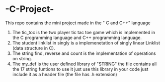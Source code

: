 # -C-Project-
This repo contains the mini project made in the " C and C++" language 
1. The tic_toc is the two player tic tac toe game which is implemented in the C programming language and C++ programming language.
2. The student linklist in singly is a implemenetation of singly linear Linklist (data structure in C).  
3. The string find, reverse and count is the implementation of operations on string.
4. The my_def is the user defined library of "STRING" the file contains all the 17 string funtions to use it just use this library in your code just include it as a header file (the file has .h extension)
